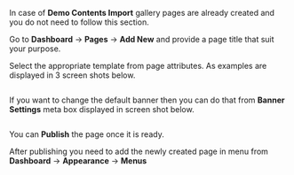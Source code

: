 In case of <strong>Demo Contents Import</strong> gallery pages are already created and you do not need to follow this section.

Go to <strong>Dashboard</strong> &rarr; <strong>Pages</strong> &rarr; <strong>Add New</strong> and provide a page title that suit your purpose.

Select the appropriate template from page attributes. As examples are displayed in 3 screen shots below.

<div class="col-md-4 col-lg-4"><img class="light-border" src="assets/realplaces/pages/10.png" alt=""/></div>
<div class="col-md-4 col-lg-4"><img class="light-border" src="assets/realplaces/pages/11.png" alt=""/></div>
<div class="col-md-4 col-lg-4"><img class="light-border" src="assets/realplaces/pages/12.png" alt=""/></div>


If you want to change the default banner then you can do that from <strong>Banner Settings</strong> meta box displayed in screen shot below.

<img class="light-border" src="assets/realplaces/pages/6.png" alt=""/>

You can <strong>Publish</strong> the page once it is ready.

After publishing you need to add the newly created page in menu from <strong>Dashboard</strong> &rarr; <strong>Appearance</strong> &rarr; <strong>Menus</strong>
